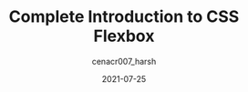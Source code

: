 ---
author: cenacr007_harsh
date: 2021-07-25
permalink: false
publisher: thepracticaldev
tags:
  - css
  - layout
target_url: https://web.archive.org/web/20210729160356/https://dev.to/cenacr007_harsh/complete-introduction-to-css-flexbox-1fhl
title: Complete Introduction to CSS Flexbox
---